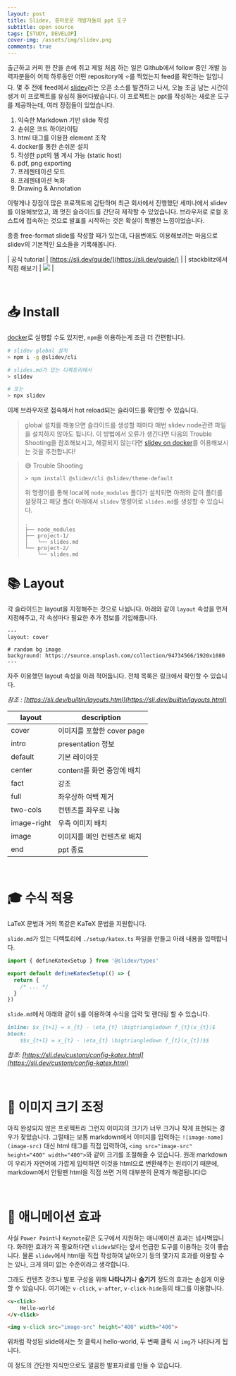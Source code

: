 ```yaml
---
layout: post
title: Slidev, 흥미로운 개발자들의 ppt 도구
subtitle: open source
tags: [STUDY, DEVELOP]
cover-img: /assets/img/slidev.png
comments: true
---
```


출근하고 커피 한 잔을 손에 쥐고 제일 처음 하는 일은 Github에서 follow 중인 개발 능력자분들이 어제 하루동안 어떤 repository에 ⭐를 찍었는지 feed를 확인하는 일입니다. 몇 주 전에 feed에서 [slidev](https://sli.dev/)라는 오픈 소스를 발견하고 나서, 오늘 조금 남는 시간이 생겨 이 프로젝트를 유심히 들어다봤습니다. 이 프로젝트는 ppt를 작성하는 새로운 도구를 제공하는데, 여러 장점들이 있었습니다.

1. 익숙한 Markdown 기반 slide 작성
2. 손쉬운 코드 하이라이팅
3. html 태그를 이용한 element 조작
4. docker를 통한 손쉬운 설치
5. 작성한 ppt의 웹 게시 가능 (static host)
6. pdf, png exporting
7. 프레젠테이션 모드
8. 프레젠테이션 녹화
9. Drawing & Annotation


이렇게나 장점이 많은 프로젝트에 감탄하며 최근 회사에서 진행했던 세미나에서 slidev를 이용해보았고, 꽤 멋진 슬라이드를 간단히 제작할 수 있었습니다. 브라우저로 로컬 호스트에 접속하는 것으로 발표를 시작하는 것은 확실이 특별한 느낌이었습니다.

종종 free-format slide를 작성할 때가 있는데, 다음번에도 이용해보려는 마음으로 slidev의 기본적인 요소들을 기록해봅니다.

| 공식 tutorial | [https://sli.dev/guide/](https://sli.dev/guide/) |
| stackblitz에서 직접 해보기 | [![](https://developer.stackblitz.com/img/open_in_stackblitz.svg)](https://sli.dev/new) |

<br/>

# 📥 Install

[docker](https://sli.dev/guide/install.html#install-globally)로 실행할 수도 있지만, `npm`을 이용하는게 조금 더 간편합니다.

```bash
# slidev global 설치
> npm i -g @slidev/cli

# slides.md가 있는 디렉토리에서
> slidev

# 또는
> npx slidev
```

이제 브라우저로 접속해서 hot reload되는 슬라이드를 확인할 수 있습니다. 

> global 설치를 해놓으면 슬라이드를 생성할 때마다 매번 slidev node관련 파일을 설치하지 않아도 됩니다. 이 방법에서 오류가 생긴다면 다음의 Trouble Shooting을 참조해보시고, 해결되지 않는다면 [slidev on docker](https://sli.dev/guide/install.html#install-on-docker)를 이용해보시는 것을 추천합니다!

> 😅 Trouble Shooting
> ```
> > npm install @slidev/cli @slidev/theme-default
> ```
> 위 명령어를 통해 local에 `node_modules` 폴더가 설치되면 아래와 같이 폴더를 설정하고 해당 폴더 아래에서 `slidev` 명령어로 `slides.md`를 생성할 수 있습니다.
> ```
> .
> ├── node_modules
> ├── project-1/
> │   └── slides.md
> └── project-2/
>     └── slides.md
> ```


# 📚 Layout

각 슬라이드는 layout을 지정해주는 것으로 나뉩니다. 아래와 같이 `layout` 속성을 먼저 지정해주고, 각 속성마다 필요한 추가 정보를 기입해줍니다.
```
---
layout: cover

# random bg image
background: https://source.unsplash.com/collection/94734566/1920x1080
---
```

자주 이용했던 layout 속성을 아래 적어둡니다. 전체 목록은 링크에서 확인할 수 있습니다.

_참조 : [https://sli.dev/builtin/layouts.html](https://sli.dev/builtin/layouts.html)_

| layout | description |
| --- | --- |
| cover | 이미지를 포함한 cover page |
| intro | presentation 정보 |
| default | 기본 레이아웃 |
| center | content를 화면 중앙에 배치 |
| fact | 강조 |
| full | 좌우상하 여백 제거 |
| two-cols | 컨텐츠를 좌우로 나눔 |
| image-right | 우측 이미지 배치 |
| image | 이미지를 메인 컨텐츠로 배치 |
| end | ppt 종료 |

<br/>

# 🎓 수식 적용

LaTeX 문법과 거의 똑같은 KaTeX 문법을 지원합니다. 

`slide.md`가 있는 디렉토리에 `./setup/katex.ts` 파일을 만들고 아래 내용을 입력합니다.

```ts
import { defineKatexSetup } from '@slidev/types'

export default defineKatexSetup(() => {
  return {
    /* ... */
  }
})
```

`slide.md`에서 아래와 같이 `$`를 이용하여 수식을 입력 및 랜더링 할 수 있습니다.

```md
inline: $x_{t+1} = x_{t} - \eta_{t} \bigtriangledown f_{t}(x_{t})$
block:
    $$x_{t+1} = x_{t} - \eta_{t} \bigtriangledown f_{t}(x_{t})$$
```

_참조: [https://sli.dev/custom/config-katex.html](https://sli.dev/custom/config-katex.html)_

<br/>

# 🎨 이미지 크기 조정

아직 완성되지 않은 프로젝트라 그런지 이미지의 크기가 너무 크거나 작게 표현되는 경우가 잦았습니다. 그럴때는 보통 markdown에서 이미지를 입력하는 `![image-name](image-src)` 대신 html 태그를 직접 입력하여, `<img src="image-src" height="400" width="400">`와 같이 크기를 조절해줄 수 있습니다. 원래 markdown이 우리가 자연어에 가깝게 입력하면 이것을 html으로 변환해주는 원리이기 때문에, markdown에서 안될땐 html을 직접 쓰면 거의 대부분의 문제가 해결됩니다😉

<br/>

# 🎠 애니메이션 효과

사실 `Power Point`나 `Keynote`같은 도구에서 지원하는 애니메이션 효과는 넘사벽입니다. 화려한 효과가 꼭 필요하다면 `slidev`보다는 앞서 언급한 도구를 이용하는 것이 좋습니다. 물론 `slidev`에서 html을 직접 작성하여 날아오기 등의 몇가지 효과를 이용할 수는 있나, 크게 의미 없는 수준이라고 생각합니다.

그래도 컨텐츠 강조나 발표 구성을 위해 **나타나기**나 **숨기기** 정도의 효과는 손쉽게 이용할 수 있습니다. 여기에는 `v-click`, `v-after`, `v-click-hide`등의 태그를 이용합니다.

```html
<v-click>
    Hello-world
</v-click>

<img v-click src="image-src" height="400" width="400">
```
위처럼 작성된 slide에서는 첫 클릭시 hello-world, 두 번째 클릭 시 `img`가 나타나게 됩니다.

이 정도의 간단한 지식만으로도 깔끔한 발표자료를 만들 수 있습니다. 